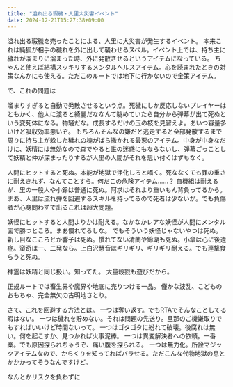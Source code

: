 ```yaml
---
title: "溢れ出る瑕穢・人里大災害イベント"
date: 2024-12-21T15:27:38+09:00
---
```

溢れ出る瑕穢を売ったことによる、人里に大災害が発生するイベント。
本来これは純狐が相手の穢れを外に出して襲わせるスペル。イベント上では、持ち主に穢れが溜まりに溜まった時、外に発散させるというアイテムになっている。
ちゃんと使えば結構スッキリするメンタルヘルスアイテム。心を読まれたときの対策なんかにも使える。ただこのルートでは地下に行かないので金策アイテム。

で、これの問題は



溜まりすぎると自動で発散させるという点。死穢にしか反応しないプレイヤーはともかく、他人に渡ると綺麗だななんて眺めていたら自分から弾幕が出て死ぬという変死体になる。物騒だな。成長するだけの玉の枝を見習えよ。あいつ容量多いけど吸収効率悪いぞ。
もちろんそんなの嫌だと逃走すると全部発散するまで周りに持ち主が躱した穢れの塊がばら撒かれる最悪のアイテム。中身が中身なだけに、妖精には無効なので森でやると誰の迷惑にもならないし、弾幕ごっことして妖精と仲が深まったりするが人里の人間がそれを思い付くはずもなく。

人間にヒットすると死ぬ。本能が地獄で浄化しろと囁く。死ななくても罪の重さに耐えきれず、なんてことすら。何だこの危険アイテム……？
自機組は耐えるが、里の一般人や小鈴は普通に死ぬ。阿求はそれより重いもん背負ってるから。
まあ、人里は流れ弾を回避するスキルを持ってるので死者は少ないが。でも負傷者が心身問わずで出るこれは超大問題。

妖怪にヒットすると人間よりかは耐える。なかなかレアな妖怪が人間にメンタル面で勝つところ。まあ慣れてるしな。
でもそういう妖怪じゃないやつは死ぬ。新し目なこころとか響子は死ぬ。慣れてない清蘭や鈴瑚も死ぬ。小傘は心に後遺症。蛮奇は一、二発なら。上白沢慧音はギリギリ、ギリギリ耐える。でも連撃食らうと死ぬ。

神霊は妖精と同じ扱い。知ってた。
大量殺戮も遊びだから。



正規ルートでは畜生界や魔界や地底に売りつける一品。
僅かな波乱、こどものおもちゃ、完全無欠の古明地さとり。



さて、これを回避する方法とは。
一つは奪い返す。でもRTAでそんなことしてる暇はない。
一つは穢れを貯めない。それは問題の先送り。旦那のご機嫌取りでもすればいいけど時間ないって。
一つはゴタゴタに紛れて破壊。後腐れは無い。何を起こすか、見つかれば火事泥棒。
一つは異変解決者への依頼。一番楽。でも原因探られちゃうぞ、痛い腹を探られる。
一つは無力化。所詮マジックアイテムなので、からくりを知ってればバラせる。ただこんな代物地獄の息とかかかってそうなんですけど。

なんとかリスクを負わずに
